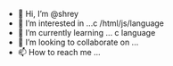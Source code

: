 - 👋 Hi, I’m @shrey
- 👀 I’m interested in ...c /html/js/language
- 🌱 I’m currently learning ... c language
- 💞️ I’m looking to collaborate on ...
- 📫 How to reach me ...

<!---
closeonop/closeonop is a ✨ special ✨ repository because its `README.md` (this file) appears on your GitHub profile.
You can click the Preview link to take a look at your changes.
--->
